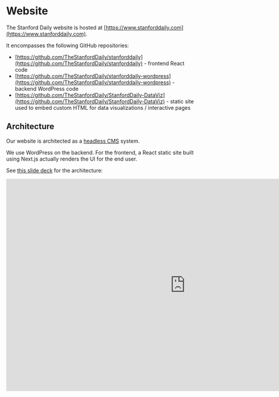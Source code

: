# Website

The Stanford Daily website is hosted at [https://www.stanforddaily.com](https://www.stanforddaily.com).

It encompasses the following GitHub repositories:

- [https://github.com/TheStanfordDaily/stanforddaily](https://github.com/TheStanfordDaily/stanforddaily) - frontend React code
- [https://github.com/TheStanfordDaily/stanforddaily-wordpress](https://github.com/TheStanfordDaily/stanforddaily-wordpress) - backend WordPress code
- [https://github.com/TheStanfordDaily/StanfordDaily-DataViz](https://github.com/TheStanfordDaily/StanfordDaily-DataViz) - static site used to embed custom HTML for data visualizations / interactive pages

## Architecture

Our website is architected as a [headless CMS](https://en.wikipedia.org/wiki/Headless_content_management_system) system.

We use WordPress on the backend. For the frontend, a React static site built using Next.js actually renders the UI for the end user.

See [this slide deck](https://docs.google.com/presentation/d/11e9ghjY-W9Z67T1-RBDR4ZXVUpINJMg2oZKIXxlNqfc/edit#slide=id.p) for the architecture:

<iframe src="https://docs.google.com/presentation/d/e/2PACX-1vT6Kf9s09BVVAB8ivfsMnoRZw7zoenJOkaaO1j5oLAIqoOp1oGjrGCSedFkvbPgS7icO6LXpFtibMhn/embed?start=false&loop=false&delayms=3000" frameborder="0" width="960" height="569" allowfullscreen="true" mozallowfullscreen="true" webkitallowfullscreen="true"></iframe>